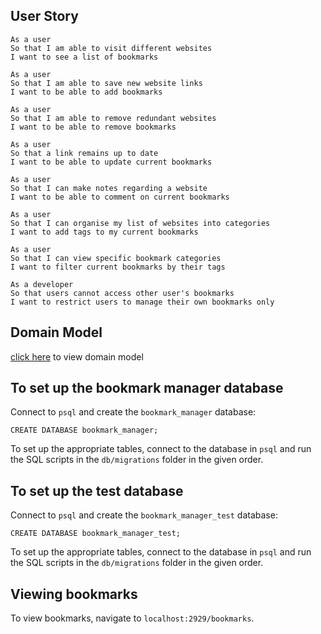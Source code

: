 ## User Story 

```
As a user
So that I am able to visit different websites
I want to see a list of bookmarks

As a user
So that I am able to save new website links
I want to be able to add bookmarks

As a user
So that I am able to remove redundant websites
I want to be able to remove bookmarks

As a user
So that a link remains up to date
I want to be able to update current bookmarks

As a user
So that I can make notes regarding a website
I want to be able to comment on current bookmarks

As a user
So that I can organise my list of websites into categories
I want to add tags to my current bookmarks

As a user
So that I can view specific bookmark categories
I want to filter current bookmarks by their tags

As a developer
So that users cannot access other user's bookmarks
I want to restrict users to manage their own bookmarks only
```

## Domain Model

[click here](https://excalidraw.com/#json=-TV9lO1UOlT2AKSrsiS1j,i_WiZKJIJeezEZMtTgTcwA) to view domain model 

## To set up the bookmark manager database

Connect to `psql` and create the `bookmark_manager` database:

```
CREATE DATABASE bookmark_manager;
```

To set up the appropriate tables, connect to the database in `psql` and run the SQL scripts in the `db/migrations` folder in the given order.

## To set up the test database

Connect to `psql` and create the `bookmark_manager_test` database:

```
CREATE DATABASE bookmark_manager_test;
```

To set up the appropriate tables, connect to the database in `psql` and run the SQL scripts in the `db/migrations` folder in the given order.

## Viewing bookmarks

To view bookmarks, navigate to `localhost:2929/bookmarks`.